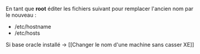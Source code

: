 En tant que **root** éditer les fichiers suivant pour remplacer l'ancien nom par le nouveau :

  * /etc/hostname
  * /etc/hosts

Si base oracle installé -> [[Changer le nom d'une machine sans casser XE]]

<!-- --- tags: linux -->
